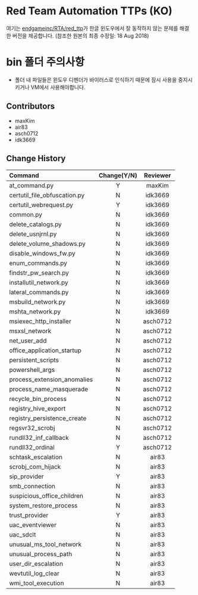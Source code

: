 # Red Team Automation TTPs (KO)
여기는 [endgameinc/RTA/red_ttp](https://github.com/endgameinc/RTA/tree/master/red_ttp)가 한글 윈도우에서 잘 동작하지 않는 문제를 해결한 버전을 제공합니다. (참조한 원본의 최종 수정일: 18 Aug 2018)

# bin 폴더 주의사항
* 폴더 내 파일들은 윈도우 디펜더가 바이러스로 인식하기 때문에 잠시 사용을 중지시키거나 VM에서 사용해야합니다.

## Contributors
* maxKim
* air83
* asch0712
* idk3669

## Change History
|Command |Change(Y/N)|Reviewer|
|:---------------------|:-------------------------:|:--------------------:|
|at_command.py | Y|maxKim|
|certutil_file_obfuscation.py | N|idk3669|
|certutil_webrequest.py | Y|idk3669|
|common.py | N|idk3669|
|delete_catalogs.py | N|idk3669|
|delete_usnjrnl.py | N|idk3669|
|delete_volume_shadows.py | N|idk3669|
|disable_windows_fw.py | N|idk3669|
|enum_commands.py | N|idk3669|
|findstr_pw_search.py | N|idk3669|
|installutil_network.py | N|idk3669|
|lateral_commands.py | N|idk3669|
|msbuild_network.py | N|idk3669|
|mshta_network.py | N|idk3669|
|msiexec_http_installer | N|asch0712|
|msxsl_network | N|asch0712|
|net_user_add | N|asch0712|
|office_application_startup | N|asch0712|
|persistent_scripts | N|asch0712|
|powershell_args | N|asch0712|
|process_extension_anomalies | N|asch0712|
|process_name_masquerade | N|asch0712|
|recycle_bin_process | N|asch0712|
|registry_hive_export | N|asch0712|
|registry_persistence_create | N|asch0712|
|regsvr32_scrobj| N|asch0712|
|rundll32_inf_callback| N|asch0712|
|rundll32_ordinal| Y|asch0712|
|schtask_escalation| N|air83|
|scrobj_com_hijack| N|air83|
|sip_provider| Y|air83|
|smb_connection| N|air83|
|suspicious_office_children| N|air83|
|system_restore_process| N|air83|
|trust_provider| Y|air83|
|uac_eventviewer| N|air83|
|uac_sdclt| N|air83|
|unusual_ms_tool_network| N|air83|
|unusual_process_path| N|air83|
|user_dir_escalation| N|air83|
|wevtutil_log_clear| N|air83|
|wmi_tool_execution| N|air83|
